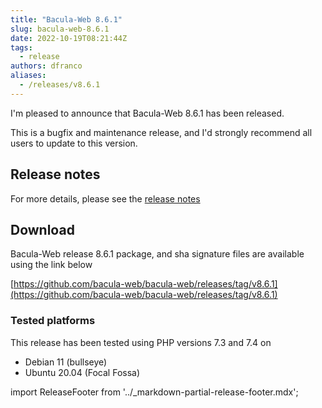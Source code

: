 ```yaml
---
title: "Bacula-Web 8.6.1"
slug: bacula-web-8.6.1
date: 2022-10-19T08:21:44Z
tags:
  - release
authors: dfranco
aliases:
  - /releases/v8.6.1
---
```


I'm pleased to announce that Bacula-Web 8.6.1 has been released.

<!-- truncate -->

This is a bugfix and maintenance release, and I'd strongly recommend all users to update to this version.

## Release notes

For more details, please see the [release notes](https://github.com/bacula-web/bacula-web/releases/tag/v8.6.1)

## Download

Bacula-Web release 8.6.1 package, and sha signature files are available using the link below

[https://github.com/bacula-web/bacula-web/releases/tag/v8.6.1](https://github.com/bacula-web/bacula-web/releases/tag/v8.6.1)

### Tested platforms

This release has been tested using PHP versions 7.3 and 7.4 on

- Debian 11 (bullseye)
- Ubuntu 20.04 (Focal Fossa)

import ReleaseFooter from '../_markdown-partial-release-footer.mdx';

<ReleaseFooter />
